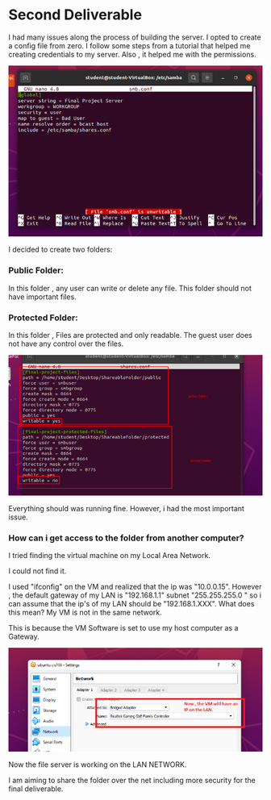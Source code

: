 # Second Deliverable

I had many issues along the process of building the server. I opted to create a config file from zero.
I follow some steps from a tutorial that helped me creating credentials to my server.
Also , it helped me with the permissions.

![config](../FinalProject/img/2nd1.png)

I decided to create two folders:

### Public Folder:
 In this folder , any user can write or delete any file. This folder should not have important files.

### Protected Folder:
In this folder , Files are protected and only readable. The guest user does not have any control over the files.

![share-config](../FinalProject/img/2nd2.png)


Everything should was running fine. However, i had the most important issue. 

### How can i get access to the folder from another computer?

I tried finding the virtual machine on my Local Area Network.

I could not find it.

I used "ifconfig" on the VM and realized that the ip was "10.0.0.15".
However , the default gateway of my LAN is "192.168.1.1" subnet "255.255.255.0 " so i can assume that the ip's of my LAN should be "192.168.1.XXX".
What does this mean? My VM is not in the same network.

This is because the VM Software is set to use my host computer as a Gateway.

![vmconfig](../FinalProject/img/2nd3.png)

Now the file server is working on the LAN NETWORK.

I am aiming to share the folder over the net including more security for the final deliverable.